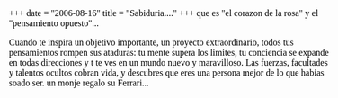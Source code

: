 +++
date = "2006-08-16"
title = "Sabiduria...."
+++
que es "el corazon de la rosa" y el "pensamiento opuesto"...<!-- ======================================================= --><!-- Created by AbiWord, a free, Open Source wordprocessor. --><!-- For more information visit http://www.abisource.com. --><!-- ======================================================= --><meta content="text/html;charset=UTF-8" http-equiv="content-type">

<title></title><style type="text/css"> <!-- @media print, projection, embossed { body { padding-top:1in; padding-bottom:1in; padding-left:1in; padding-right:1in; } } body { font-family:'Times New Roman'; color:#000000; widows:2; font-style:normal; text-indent:0in; font-variant:normal; font-size:12pt; text-decoration:none; font-weight:normal; text-align:left; } table { } td { border-collapse:collapse; text-align:left; vertical-align:top; } --> </style>
Cuando te inspira un objetivo importante, un proyecto extraordinario, todos tus pensamientos rompen sus ataduras: tu mente supera los limites, tu conciencia se expande en todas direcciones y t te ves en un mundo nuevo y maravilloso. Las fuerzas, facultades y talentos ocultos cobran vida, y descubres que eres una persona mejor de lo que habias soado ser.
un monje regalo su Ferrari...
